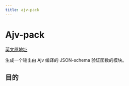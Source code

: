 ```yaml
---
title: ajv-pack
---
```


# Ajv-pack <Badge text="v 0.3.1" />

[英文原地址](https://github.com/ajv-validator/ajv-pack)

生成一个输出由 Ajv 编译的 JSON-schema 验证函数的模块。

## 目的







